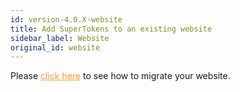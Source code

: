 ```yaml
---
id: version-4.0.X-website
title: Add SuperTokens to an existing website
sidebar_label: Website
original_id: website
---
```

Please <a href="https://supertokens.github.io/supertokens-website/docs/migration/migration" target="_blank" style="color: #ff9933">click here</a> to see how to migrate your website.